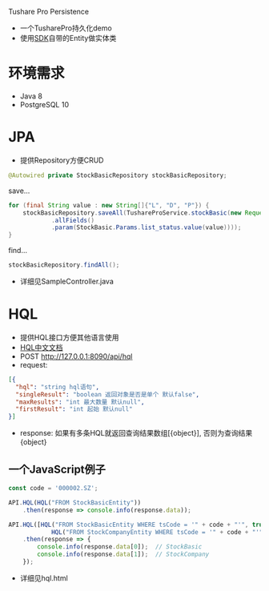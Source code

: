 Tushare Pro Persistence
- 一个TusharePro持久化demo
- 使用[SDK](https://github.com/qhh6eq/tushare-pro-java-sdk)自带的Entity做实体类

# 环境需求
- Java 8
- PostgreSQL 10

# JPA
- 提供Repository方便CRUD
```java
@Autowired private StockBasicRepository stockBasicRepository;
```
save...
```java
for (final String value : new String[]{"L", "D", "P"}) {
    stockBasicRepository.saveAll(TushareProService.stockBasic(new Request<StockBasicEntity>() {}
            .allFields()
            .param(StockBasic.Params.list_status.value(value))));
}
```
find...
```java
stockBasicRepository.findAll();
```
- 详细见SampleController.java

# HQL
- 提供HQL接口方便其他语言使用
- [HQL中文文档](http://docs.jboss.org/hibernate/core/3.5/reference/zh-CN/html/queryhql.html)
- POST http://127.0.0.1:8090/api/hql
- request:
```json
[{
  "hql": "string hql语句",
  "singleResult": "boolean 返回对象是否是单个 默认false",
  "maxResults": "int 最大数量 默认null",
  "firstResult": "int 起始 默认null"
}]
```
- response:
如果有多条HQL就返回查询结果数组[{object}], 否则为查询结果{object}

## 一个JavaScript例子
```javascript
const code = '000002.SZ';

API.HQL(HQL("FROM StockBasicEntity"))
    .then(response => console.info(response.data));

API.HQL([HQL("FROM StockBasicEntity WHERE tsCode = '" + code + "'", true),
            HQL("FROM StockCompanyEntity WHERE tsCode = '" + code + "'", true)])
    .then(response => {
        console.info(response.data[0]);  // StockBasic
        console.info(response.data[1]);  // StockCompany
    });
```
- 详细见hql.html